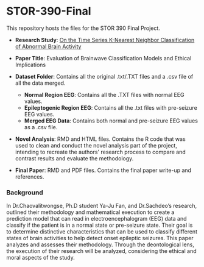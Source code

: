 # STOR-390-Final

This repository hosts the files for the STOR 390 Final Project. 

- **Research Study**: [On the Time Series K-Nearest Neighbor Classification of Abnormal Brain Activity](https://doi.org/10.1109/tsmca.2007.897589)

- **Paper Title**: Evaluation of Brainwave Classification Models and Ethical Implications
  
- **Dataset Folder**: Contains all the original .txt/.TXT files and a .csv file of all the data merged.
    - **Normal Region EEG**: Contains all the .TXT files with normal EEG values.
    - **Epileptogenic Region EEG**: Contains all the .txt files with pre-seizure EEG values.
    - **Merged EEG Data**: Contains both normal and pre-seizure EEG values as a .csv file.
  
- **Novel Analysis**: RMD and HTML files. Contains the R code that was used to clean and conduct the novel analysis part of the project, intending to recreate the authors' research process to compare and contrast results and evaluate the methodology. 
  
- **Final Paper**: RMD and PDF files. Contains the final paper write-up and references.


### Background

In Dr.Chaovalitwongse, Ph.D student Ya-Ju Fan, and Dr.Sachdeo’s research, outlined their methodology and mathematical execution to create a prediction model that can read in electroencephalogram (EEG) data and classify if the patient is in a normal state or pre-seizure state. Their goal is to determine distinctive characteristics that can be used to classify different states of brain activities to help detect onset epileptic seizures. This paper analyzes and assesses their methodology. Through the deontological lens, the execution of their research will be analyzed, considering the ethical and moral aspects of the study. 
